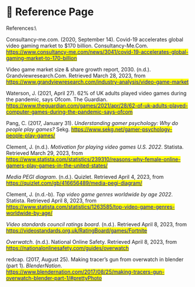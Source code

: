 # 📖 Reference Page

References:\



Consultancy-me.com. (2020, September 14). Covid-19 accelerates global video gaming market to $170 billion. Consultancy-Me.Com. [<mark style="color:blue;">https://www.consultancy-me.com/news/3041/covid-19-accelerates-global-gaming-market-to-170-billion</mark>](https://www.consultancy-me.com/news/3041/covid-19-accelerates-global-gaming-market-to-170-billion)



Video game market size & share growth report, 2030. (n.d.). Grandviewresearch.Com. Retrieved March 28, 2023, from [<mark style="color:blue;">https://www.grandviewresearch.com/industry-analysis/video-game-market</mark>](https://www.grandviewresearch.com/industry-analysis/video-game-market)



Waterson, J. (2021, April 27). 62% of UK adults played video games during the pandemic, says Ofcom. The Guardian. [<mark style="color:blue;">https://www.theguardian.com/games/2021/apr/28/62-of-uk-adults-played-computer-games-during-the-pandemic-says-ofcom</mark>](https://www.theguardian.com/games/2021/apr/28/62-of-uk-adults-played-computer-games-during-the-pandemic-says-ofcom)



Pang, C. (2017, January 31). _Understanding gamer psychology: Why do people play games?_ Sekg. [<mark style="color:blue;">https://www.sekg.net/gamer-psychology-people-play-games/</mark>](https://www.sekg.net/gamer-psychology-people-play-games/)



Clement, J. (n.d.). _Motivation for playing video games U.S. 2022_. Statista. Retrieved March 29, 2023, from [<mark style="color:blue;">https://www.statista.com/statistics/239310/reasons-why-female-online-gamers-play-games-in-the-united-states/</mark>](https://www.statista.com/statistics/239310/reasons-why-female-online-gamers-play-games-in-the-united-states/)



_Media PEGI diagram_. (n.d.). Quizlet. Retrieved April 4, 2023, from [<mark style="color:blue;">https://quizlet.com/gb/416656489/media-pegi-diagram/</mark>](https://quizlet.com/gb/416656489/media-pegi-diagram/)



Clement, J. (n.d.-b). _Top video game genres worldwide by age 2022_. Statista. Retrieved April 8, 2023, from [<mark style="color:blue;">https://www.statista.com/statistics/1263585/top-video-game-genres-worldwide-by-age/</mark>](https://www.statista.com/statistics/1263585/top-video-game-genres-worldwide-by-age/)



_Video standards council ratings board_. (n.d.). Retrieved April 8, 2023, from [<mark style="color:blue;">https://videostandards.org.uk/RatingBoard/games/Fortnite</mark>](https://videostandards.org.uk/RatingBoard/games/Fortnite)



_Overwatch_. (n.d.). National Online Safety. Retrieved April 8, 2023, from [<mark style="color:blue;">https://nationalonlinesafety.com/guides/overwatch</mark>](https://nationalonlinesafety.com/guides/overwatch)



redcap. (2017, August 25). Making tracer’s gun from overwatch in blender (part 1). _BlenderNation_. [<mark style="color:blue;">https://www.blendernation.com/2017/08/25/making-tracers-gun-overwatch-blender-part-1/#prettyPhoto</mark>](https://www.blendernation.com/2017/08/25/making-tracers-gun-overwatch-blender-part-1/#prettyPhoto)
